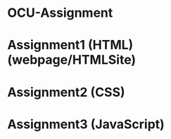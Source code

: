 # OCU-Assignment
# Assignment1 (HTML) (webpage/HTMLSite)
# Assignment2 (CSS)
# Assignment3 (JavaScript)
